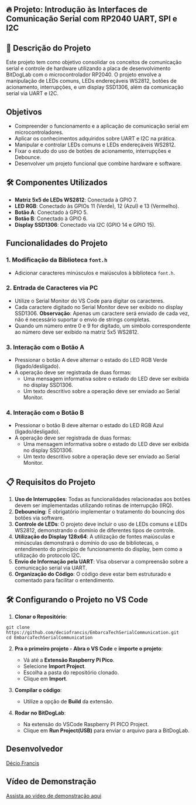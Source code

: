## 🔥 Projeto: Introdução às Interfaces de Comunicação Serial com RP2040 UART, SPI e I2C 

## 📌 Descrição do Projeto

Este projeto tem como objetivo consolidar os conceitos de comunicação serial e controle de hardware utilizando a placa de desenvolvimento BitDogLab com o microcontrolador RP2040. O projeto envolve a manipulação de LEDs comuns, LEDs endereçáveis WS2812, botões de acionamento, interrupções, e um display SSD1306, além da comunicação serial via UART e I2C.

## Objetivos

- Compreender o funcionamento e a aplicação de comunicação serial em microcontroladores.
- Aplicar os conhecimentos adquiridos sobre UART e I2C na prática.
- Manipular e controlar LEDs comuns e LEDs endereçáveis WS2812.
- Fixar o estudo do uso de botões de acionamento, interrupções e Debounce.
- Desenvolver um projeto funcional que combine hardware e software.

## 🛠️ Componentes Utilizados

- **Matriz 5x5 de LEDs WS2812**: Conectada à GPIO 7.
- **LED RGB**: Conectado às GPIOs 11 (Verde), 12 (Azul) e 13 (Vermelho).
- **Botão A**: Conectado à GPIO 5.
- **Botão B**: Conectado à GPIO 6.
- **Display SSD1306**: Conectado via I2C (GPIO 14 e GPIO 15).

## Funcionalidades do Projeto

### 1. Modificação da Biblioteca `font.h`

- Adicionar caracteres minúsculos e maiúsculos à biblioteca `font.h`.

### 2. Entrada de Caracteres via PC

- Utilize o Serial Monitor do VS Code para digitar os caracteres.
- Cada caractere digitado no Serial Monitor deve ser exibido no display SSD1306. **Observação**: Apenas um caractere será enviado de cada vez, não é necessário suportar o envio de strings completas.
- Quando um número entre 0 e 9 for digitado, um símbolo correspondente ao número deve ser exibido na matriz 5x5 WS2812.

### 3. Interação com o Botão A

- Pressionar o botão A deve alternar o estado do LED RGB Verde (ligado/desligado).
- A operação deve ser registrada de duas formas:
  - Uma mensagem informativa sobre o estado do LED deve ser exibida no display SSD1306.
  - Um texto descritivo sobre a operação deve ser enviado ao Serial Monitor.

### 4. Interação com o Botão B

- Pressionar o botão B deve alternar o estado do LED RGB Azul (ligado/desligado).
- A operação deve ser registrada de duas formas:
  - Uma mensagem informativa sobre o estado do LED deve ser exibida no display SSD1306.
  - Um texto descritivo sobre a operação deve ser enviado ao Serial Monitor.

## 📋 Requisitos do Projeto

1. **Uso de Interrupções**: Todas as funcionalidades relacionadas aos botões devem ser implementadas utilizando rotinas de interrupção (IRQ).
2. **Debouncing**: É obrigatório implementar o tratamento do bouncing dos botões via software.
3. **Controle de LEDs**: O projeto deve incluir o uso de LEDs comuns e LEDs WS2812, demonstrando o domínio de diferentes tipos de controle.
4. **Utilização do Display 128x64**: A utilização de fontes maiúsculas e minúsculas demonstrará o domínio do uso de bibliotecas, o entendimento do princípio de funcionamento do display, bem como a utilização do protocolo I2C.
5. **Envio de Informação pela UART**: Visa observar a compreensão sobre a comunicação serial via UART.
6. **Organização do Código**: O código deve estar bem estruturado e comentado para facilitar o entendimento.

## 🛠️ Configurando o Projeto no VS Code

1. **Clonar o Repositório**:
```
git clone https://github.com/deciofrancis/EmbarcaTechSerialCommunication.git
cd EmbarcaTechSerialCommunication
```

2. **Pra o primeiro projeto - Abra o VS Code** e **importe o projeto**:
   - Vá até a **Extensão Raspberry Pi Pico**.
   - Selecione **Import Project**.
   - Escolha a pasta do repositório clonado.
   - Clique em **Import**.

3. **Compilar o código**:
   - Utilize a opção de **Build** da extensão.

4. **Rodar no BitDogLab**:
   - Na extensão do VSCode Raspberry PI PICO Project.
   - Clique em **Run Project(USB)** para enviar o arquivo para a BitDogLab.

## Desenvolvedor

[Décio Francis](https://www.linkedin.com/in/deciofrancis/)

## Vídeo de Demonstração

[Assista ao vídeo de demonstração aqui](https://youtu.be/D615aMnlhqc)